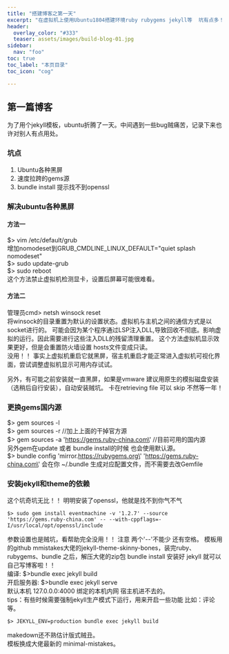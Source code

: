 ```yaml
---
title: "搭建博客之第一天" 
excerpt: "在虚拟机上使用Ubuntu1804搭建环境ruby rubygems jekyll等  坑有点多！！"
header:
  overlay_color: "#333"
  teaser: assets/images/build-blog-01.jpg
sidebar:
  nav: "foo"
toc: true
toc_label: "本页目录"
toc_icon: "cog"

---
```



## 第一篇博客   
为了用个jekyll模板，ubuntu折腾了一天。中间遇到一些bug贼痛苦，记录下来也许对别人有点用处。
### 坑点
1. Ubuntu各种黑屏
2. 速度拉跨的gems源
3. bundle install 提示找不到openssl

### 解决ubuntu各种黑屏 
#### 方法一 
$> vim /etc/default/grub  <br/>
增加nomodeset到GRUB_CMDLINE_LINUX_DEFAULT=\"quiet splash nomodeset\"  <br/>
$> sudo update-grub  <br/>
$> sudo reboot	<br/>
这个方法禁止虚拟机检测显卡，设置后屏幕可能很难看。<br /> 
#### 方法二
管理员cmd> netsh winsock reset   <br />
将winsock的目录重置为默认的设置状态。虚拟机与主机之间的通信方式是以socket进行的。
可能会因为某个程序通过LSP注入DLL,导致回收不彻底。影响虚拟的运行。因此需要进行这些注入DLL的残留清理重置。
这个方法虚拟机显示效果更好，但是会重置防火墙设置 hosts文件变成只读。<br />
没用！！ 事实上虚拟机重启它就黑屏，宿主机重启才能正常进入虚拟机可视化界面，尝试调整虚拟机显示可用内存试试。<br/>

另外，有可能之前安装就一直黑屏，如果是vmware 建议用原生的模拟磁盘安装（选稍后自行安装），自动安装贼坑。
卡在retrieving file 可以 skip 不然等一年！ <br />
### 更换gems国内源
$> gem sources -l   <br/>
$> gem sources -r   //加上上面的干掉官方源   <br/>
$> gem sources -a \'https://gems.ruby-china.com\'  //目前可用的国内源   <br/>
另外gem在update 或者 bundle install的时候 也会使用默认源。   <br/>
$> bundle config \'mirror.https://rubygems.org\' \'https://gems.ruby-china.com\'
会在你 ~/.bundle 生成对应配置文件，而不需要去改Gemfile  <br/>
### 安装jekyll和theme的依赖
这个坑奇坑无比！！  明明安装了openssl，他就是找不到你气不气 <br/>
```
$> sudo gem install eventmachine -v '1.2.7' --source 'https://gems.ruby-china.com' -- --with-cppflags=-I/usr/local/opt/openssl/include
```
参数设置也是贼坑，看帮助完全没用！！ 注意 两个\'\-\-\'不能少 还有空格。
模板用的github mmistakes大佬的jekyll-theme-skinny-bones，装完ruby、rubygems、bundle 之后，解压大佬的zip包 bundle install 安装好 jekyll 就可以自己写博客啦！！  <br/>
编译: $>bundle exec jekyll build    <br/>
开启服务器: $>bundle exec jekyll serve    <br/>
默认本机 127.0.0.0:4000  绑定的本机内网 宿主机进不去的。 <br/>
tips：有些时候需要强制jekyll生产模式下运行，用来开启一些功能 比如：评论 等。
```
$> JEKYLL_ENV=production bundle exec jekyll build
```
makedown还不熟估计版式贼丑。 <br/>
模板换成大佬最新的 minimal-mistakes。

